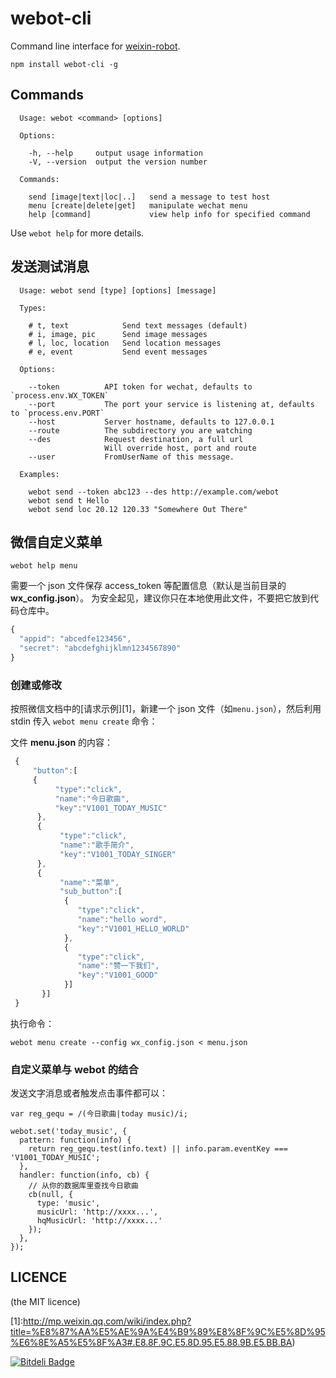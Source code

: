 # webot-cli

Command line interface for [weixin-robot](https://github.com/node-webot/weixin-robot).

    npm install webot-cli -g

## Commands

```man
  Usage: webot <command> [options]

  Options:

    -h, --help     output usage information
    -V, --version  output the version number

  Commands:

    send [image|text|loc|..]   send a message to test host
    menu [create|delete|get]   manipulate wechat menu
    help [command]             view help info for specified command
```

Use `webot help` for more details.

## 发送测试消息

```man
  Usage: webot send [type] [options] [message]

  Types:

    # t, text            Send text messages (default)
    # i, image, pic      Send image messages
    # l, loc, location   Send location messages
    # e, event           Send event messages

  Options:

    --token          API token for wechat, defaults to `process.env.WX_TOKEN`
    --port           The port your service is listening at, defaults to `process.env.PORT`
    --host           Server hostname, defaults to 127.0.0.1
    --route          The subdirectory you are watching
    --des            Request destination, a full url
                     Will override host, port and route
    --user           FromUserName of this message.

  Examples:

    webot send --token abc123 --des http://example.com/webot
    webot send t Hello
    webot send loc 20.12 120.33 "Somewhere Out There"
```

## 微信自定义菜单

    webot help menu

需要一个 json 文件保存 access_token 等配置信息（默认是当前目录的 **wx_config.json**）。
为安全起见，建议你只在本地使用此文件，不要把它放到代码仓库中。

```javascript
{
  "appid": "abcedfe123456",
  "secret": "abcdefghijklmn1234567890"
}
```

### 创建或修改

按照微信文档中的[请求示例][1]，新建一个 json 文件（如`menu.json`），然后利用 stdin 传入 `webot menu create` 命令：

文件 **menu.json** 的内容：

```javascript
 {
     "button":[
     {  
          "type":"click",
          "name":"今日歌曲",
          "key":"V1001_TODAY_MUSIC"
      },
      {
           "type":"click",
           "name":"歌手简介",
           "key":"V1001_TODAY_SINGER"
      },
      {
           "name":"菜单",
           "sub_button":[
            {
               "type":"click",
               "name":"hello word",
               "key":"V1001_HELLO_WORLD"
            },
            {
               "type":"click",
               "name":"赞一下我们",
               "key":"V1001_GOOD"
            }]
       }]
 }
```

执行命令：

    webot menu create --config wx_config.json < menu.json

### 自定义菜单与 webot 的结合

发送文字消息或者触发点击事件都可以：

```
var reg_gequ = /(今日歌曲|today music)/i;

webot.set('today_music', {
  pattern: function(info) {
    return reg_gequ.test(info.text) || info.param.eventKey === 'V1001_TODAY_MUSIC';
  },
  handler: function(info, cb) {
    // 从你的数据库里查找今日歌曲
    cb(null, {
      type: 'music',
      musicUrl: 'http://xxxx...',
      hqMusicUrl: 'http://xxxx...'
    });
  },
});
```

## LICENCE

(the MIT licence)

[1]:http://mp.weixin.qq.com/wiki/index.php?title=%E8%87%AA%E5%AE%9A%E4%B9%89%E8%8F%9C%E5%8D%95%E6%8E%A5%E5%8F%A3#.E8.8F.9C.E5.8D.95.E5.88.9B.E5.BB.BA)


[![Bitdeli Badge](https://d2weczhvl823v0.cloudfront.net/node-webot/webot-cli/trend.png)](https://bitdeli.com/free "Bitdeli Badge")

